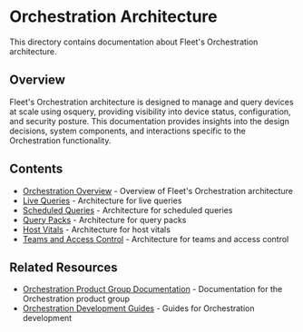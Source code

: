 # Orchestration Architecture

This directory contains documentation about Fleet's Orchestration architecture.

## Overview

Fleet's Orchestration architecture is designed to manage and query devices at scale using osquery, providing visibility into device status, configuration, and security posture. This documentation provides insights into the design decisions, system components, and interactions specific to the Orchestration functionality.

## Contents

- [Orchestration Overview](orchestration-overview.md) - Overview of Fleet's Orchestration architecture
- [Live Queries](live-queries.md) - Architecture for live queries
- [Scheduled Queries](scheduled-queries.md) - Architecture for scheduled queries
- [Query Packs](query-packs.md) - Architecture for query packs
- [Host Vitals](host-vitals.md) - Architecture for host vitals
- [Teams and Access Control](teams-and-access-control.md) - Architecture for teams and access control

## Related Resources

- [Orchestration Product Group Documentation](../../product-groups/orchestration/) - Documentation for the Orchestration product group
- [Orchestration Development Guides](../../guides/orchestration/) - Guides for Orchestration development